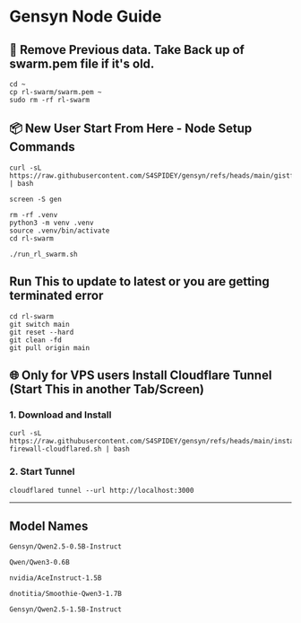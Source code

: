# Gensyn Node Guide

## 📍 Remove Previous data. Take Back up of swarm.pem file if it's old. 

```
cd ~
cp rl-swarm/swarm.pem ~
sudo rm -rf rl-swarm
```

## 📦 New User Start From Here - Node Setup Commands

```
curl -sL https://raw.githubusercontent.com/S4SPIDEY/gensyn/refs/heads/main/gistfile1.txt | bash
```

```
screen -S gen
```

```
rm -rf .venv
python3 -m venv .venv
source .venv/bin/activate
cd rl-swarm
```

```
./run_rl_swarm.sh
```

## Run This to update to latest or you are getting terminated error 
```
cd rl-swarm
git switch main
git reset --hard
git clean -fd
git pull origin main
```

## 🌐 Only for VPS users Install Cloudflare Tunnel (Start This in another Tab/Screen) 

### 1. Download and Install 
```
curl -sL https://raw.githubusercontent.com/S4SPIDEY/gensyn/refs/heads/main/install-firewall-cloudflared.sh | bash
```

### 2. Start Tunnel
```
cloudflared tunnel --url http://localhost:3000
```

---


## Model Names

```
Gensyn/Qwen2.5-0.5B-Instruct
```
```
Qwen/Qwen3-0.6B
```
```
nvidia/AceInstruct-1.5B
```
```
dnotitia/Smoothie-Qwen3-1.7B
```
```
Gensyn/Qwen2.5-1.5B-Instruct
```



